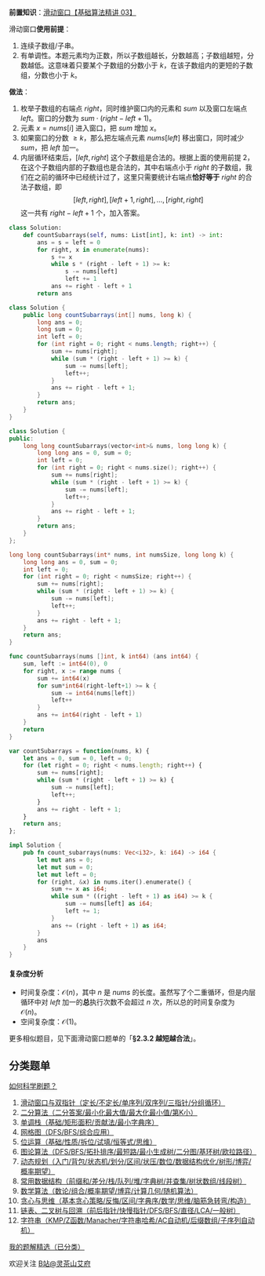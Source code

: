 **前置知识**：[滑动窗口【基础算法精讲 03】](https://www.bilibili.com/video/BV1hd4y1r7Gq/)

滑动窗口**使用前提**：

1. 连续子数组/子串。
2. 有单调性。本题元素均为正数，所以子数组越长，分数越高；子数组越短，分数越低。这意味着只要某个子数组的分数小于 $k$，在该子数组内的更短的子数组，分数也小于 $k$。

**做法**：

1. 枚举子数组的右端点 $\textit{right}$，同时维护窗口内的元素和 $\textit{sum}$ 以及窗口左端点 $\textit{left}$。窗口的分数为 $\textit{sum}\cdot (\textit{right}-\textit{left}+1)$。
2. 元素 $x=\textit{nums}[i]$ 进入窗口，把 $\textit{sum}$ 增加 $x$。
3. 如果窗口的分数 $\ge k$，那么把左端点元素 $\textit{nums}[\textit{left}]$ 移出窗口，同时减少 $\textit{sum}$，把 $\textit{left}$ 加一。
4. 内层循环结束后，$[\textit{left},\textit{right}]$ 这个子数组是合法的。根据上面的使用前提 2，在这个子数组内部的子数组也是合法的，其中右端点小于 $\textit{right}$ 的子数组，我们在之前的循环中已经统计过了，这里只需要统计右端点**恰好等于** $\textit{right}$ 的合法子数组，即
   $$
   [\textit{left},\textit{right}],[\textit{left}+1,\textit{right}],\ldots,[\textit{right},\textit{right}]
   $$
   这一共有 $\textit{right}-\textit{left}+1$ 个，加入答案。

```py [sol-Python3]
class Solution:
    def countSubarrays(self, nums: List[int], k: int) -> int:
        ans = s = left = 0
        for right, x in enumerate(nums):
            s += x
            while s * (right - left + 1) >= k:
                s -= nums[left]
                left += 1
            ans += right - left + 1
        return ans
```

```java [sol-Java]
class Solution {
    public long countSubarrays(int[] nums, long k) {
        long ans = 0;
        long sum = 0;
        int left = 0;
        for (int right = 0; right < nums.length; right++) {
            sum += nums[right];
            while (sum * (right - left + 1) >= k) {
                sum -= nums[left];
                left++;
            }
            ans += right - left + 1;
        }
        return ans;
    }
}
```

```cpp [sol-C++]
class Solution {
public:
    long long countSubarrays(vector<int>& nums, long long k) {
        long long ans = 0, sum = 0;
        int left = 0;
        for (int right = 0; right < nums.size(); right++) {
            sum += nums[right];
            while (sum * (right - left + 1) >= k) {
                sum -= nums[left];
                left++;
            }
            ans += right - left + 1;
        }
        return ans;
    }
};
```

```c [sol-C]
long long countSubarrays(int* nums, int numsSize, long long k) {
    long long ans = 0, sum = 0;
    int left = 0;
    for (int right = 0; right < numsSize; right++) {
        sum += nums[right];
        while (sum * (right - left + 1) >= k) {
            sum -= nums[left];
            left++;
        }
        ans += right - left + 1;
    }
    return ans;
}
```

```go [sol-Go]
func countSubarrays(nums []int, k int64) (ans int64) {
    sum, left := int64(0), 0
    for right, x := range nums {
        sum += int64(x)
        for sum*int64(right-left+1) >= k {
            sum -= int64(nums[left])
            left++
        }
        ans += int64(right - left + 1)
    }
    return
}
```

```js [sol-JavaScript]
var countSubarrays = function(nums, k) {
    let ans = 0, sum = 0, left = 0;
    for (let right = 0; right < nums.length; right++) {
        sum += nums[right];
        while (sum * (right - left + 1) >= k) {
            sum -= nums[left];
            left++;
        }
        ans += right - left + 1;
    }
    return ans;
};
```

```rust [sol-Rust]
impl Solution {
    pub fn count_subarrays(nums: Vec<i32>, k: i64) -> i64 {
        let mut ans = 0;
        let mut sum = 0;
        let mut left = 0;
        for (right, &x) in nums.iter().enumerate() {
            sum += x as i64;
            while sum * ((right - left + 1) as i64) >= k {
                sum -= nums[left] as i64;
                left += 1;
            }
            ans += (right - left + 1) as i64;
        }
        ans
    }
}
```

#### 复杂度分析

- 时间复杂度：$\mathcal{O}(n)$，其中 $n$ 是 $\textit{nums}$ 的长度。虽然写了个二重循环，但是内层循环中对 $\textit{left}$ 加一的**总**执行次数不会超过 $n$ 次，所以总的时间复杂度为 $\mathcal{O}(n)$。
- 空间复杂度：$\mathcal{O}(1)$。

更多相似题目，见下面滑动窗口题单的「**§2.3.2 越短越合法**」。

## 分类题单

[如何科学刷题？](https://leetcode.cn/circle/discuss/RvFUtj/)

1. [滑动窗口与双指针（定长/不定长/单序列/双序列/三指针/分组循环）](https://leetcode.cn/circle/discuss/0viNMK/)
2. [二分算法（二分答案/最小化最大值/最大化最小值/第K小）](https://leetcode.cn/circle/discuss/SqopEo/)
3. [单调栈（基础/矩形面积/贡献法/最小字典序）](https://leetcode.cn/circle/discuss/9oZFK9/)
4. [网格图（DFS/BFS/综合应用）](https://leetcode.cn/circle/discuss/YiXPXW/)
5. [位运算（基础/性质/拆位/试填/恒等式/思维）](https://leetcode.cn/circle/discuss/dHn9Vk/)
6. [图论算法（DFS/BFS/拓扑排序/最短路/最小生成树/二分图/基环树/欧拉路径）](https://leetcode.cn/circle/discuss/01LUak/)
7. [动态规划（入门/背包/状态机/划分/区间/状压/数位/数据结构优化/树形/博弈/概率期望）](https://leetcode.cn/circle/discuss/tXLS3i/)
8. [常用数据结构（前缀和/差分/栈/队列/堆/字典树/并查集/树状数组/线段树）](https://leetcode.cn/circle/discuss/mOr1u6/)
9. [数学算法（数论/组合/概率期望/博弈/计算几何/随机算法）](https://leetcode.cn/circle/discuss/IYT3ss/)
10. [贪心与思维（基本贪心策略/反悔/区间/字典序/数学/思维/脑筋急转弯/构造）](https://leetcode.cn/circle/discuss/g6KTKL/)
11. [链表、二叉树与回溯（前后指针/快慢指针/DFS/BFS/直径/LCA/一般树）](https://leetcode.cn/circle/discuss/K0n2gO/)
12. [字符串（KMP/Z函数/Manacher/字符串哈希/AC自动机/后缀数组/子序列自动机）](https://leetcode.cn/circle/discuss/SJFwQI/)

[我的题解精选（已分类）](https://github.com/EndlessCheng/codeforces-go/blob/master/leetcode/SOLUTIONS.md)

欢迎关注 [B站@灵茶山艾府](https://space.bilibili.com/206214)
